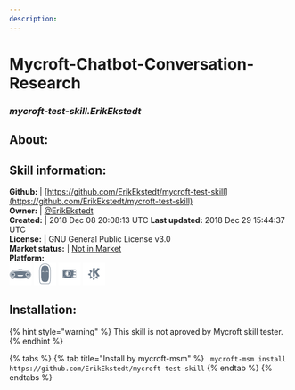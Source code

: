 ```yaml
---
description: 
---
```


# Mycroft-Chatbot-Conversation-Research  
### _mycroft-test-skill.ErikEkstedt_  
## About:  


## Skill information:  
**Github:** | [https://github.com/ErikEkstedt/mycroft-test-skill](https://github.com/ErikEkstedt/mycroft-test-skill)  
**Owner:** | [@ErikEkstedt](https://github.com/ErikEkstedt)  
**Created:** | 2018 Dec 08 20:08:13 UTC  **Last updated:** 2018 Dec 29 15:44:37 UTC  
**License:** | GNU General Public License v3.0  
**Market status:** | [Not in Market](https://market.mycroft.ai/skill/)  
**Platform:**  
 ![Mark I](../.gitbook/assets/mark-1-icon.png)  ![Mark II](../.gitbook/assets/mark-2-icon.png)  ![Picroft](../.gitbook/assets/picroft-icon.png)  ![plasmoid](../.gitbook/assets/kde.png)   
## Installation:  
{% hint style="warning" %}
This skill is not aproved by Mycroft skill tester.
{% endhint %}
    
{% tabs %}
{% tab title="Install by mycroft-msm" %}
``` mycroft-msm install https://github.com/ErikEkstedt/mycroft-test-skill```
{% endtab %}
  {% endtabs %}
  